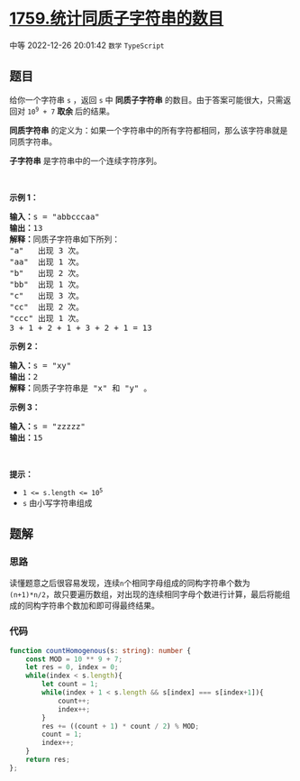 # [1759.统计同质子字符串的数目](https://leetcode.cn/problems/count-number-of-homogenous-substrings)
<span class="diff diff-medium">中等</span>
2022-12-26 20:01:42 `数学` `TypeScript`
## 题目
<p>给你一个字符串 <code>s</code> ，返回<em> </em><code>s</code><em> </em>中 <strong>同质子字符串</strong> 的数目。由于答案可能很大，只需返回对 <code>10<sup>9</sup> + 7</code> <strong>取余 </strong>后的结果。</p>

<p><strong>同质字符串</strong> 的定义为：如果一个字符串中的所有字符都相同，那么该字符串就是同质字符串。</p>

<p><strong>子字符串</strong> 是字符串中的一个连续字符序列。</p>

<p>&nbsp;</p>

<p><strong>示例 1：</strong></p>

<pre>
<strong>输入：</strong>s = "abbcccaa"
<strong>输出：</strong>13
<strong>解释：</strong>同质子字符串如下所列：
"a"   出现 3 次。
"aa"  出现 1 次。
"b"   出现 2 次。
"bb"  出现 1 次。
"c"   出现 3 次。
"cc"  出现 2 次。
"ccc" 出现 1 次。
3 + 1 + 2 + 1 + 3 + 2 + 1 = 13</pre>

<p><strong>示例 2：</strong></p>

<pre>
<strong>输入：</strong>s = "xy"
<strong>输出：</strong>2
<strong>解释：</strong>同质子字符串是 "x" 和 "y" 。</pre>

<p><strong>示例 3：</strong></p>

<pre>
<strong>输入：</strong>s = "zzzzz"
<strong>输出：</strong>15
</pre>

<p>&nbsp;</p>

<p><strong>提示：</strong></p>

<ul>
  <li><code>1 &lt;= s.length &lt;= 10<sup>5</sup></code></li>
  <li><code>s</code> 由小写字符串组成</li>
</ul>


## 题解
### 思路
读懂题意之后很容易发现，连续`n`个相同字母组成的同构字符串个数为`(n+1)*n/2`，故只要遍历数组，对出现的连续相同字母个数进行计算，最后将能组成的同构字符串个数加和即可得最终结果。

### 代码
```typescript
function countHomogenous(s: string): number {
    const MOD = 10 ** 9 + 7;
    let res = 0, index = 0;
    while(index < s.length){
        let count = 1;
        while(index + 1 < s.length && s[index] === s[index+1]){
            count++;
            index++;
        }
        res += ((count + 1) * count / 2) % MOD;
        count = 1;
        index++;
    }
    return res;
};
```
